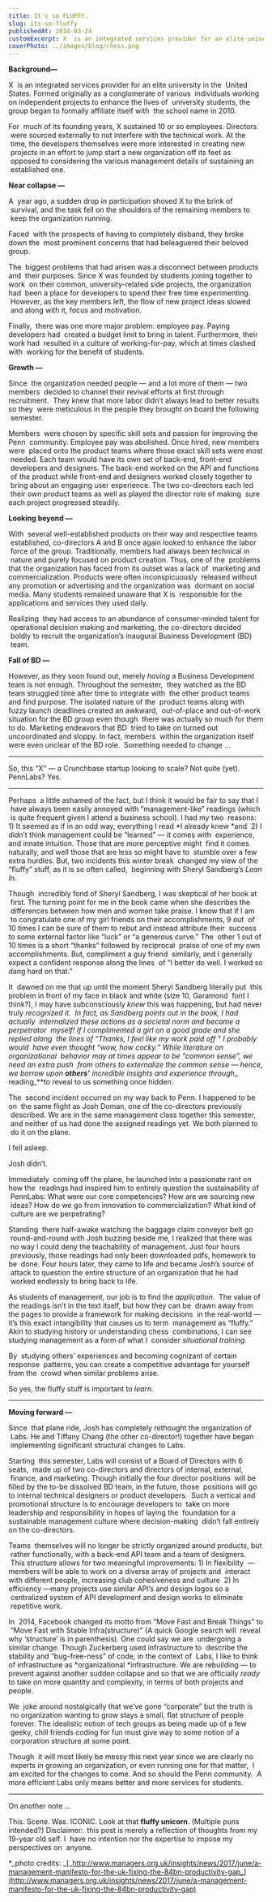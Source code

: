 ```yaml
---
title: It's so FLUFFY.
slug: its-so-fluffy
publishedAt: 2018-03-24
customExcerpt: X  is an integrated services provider for an elite university in the  United States. Formed originally as a conglomerate of various  individuals working on independent projects to enhance the lives of  university students, the group began to formally affiliate itself with  the school name in 2010.
coverPhoto: ../images/blog/chess.png
---
```


**Background—**

X  is an integrated services provider for an elite university in the  United States. Formed originally as a conglomerate of various  individuals working on independent projects to enhance the lives of  university students, the group began to formally affiliate itself with  the school name in 2010.

For  much of its founding years, X sustained 10 or so employees. Directors  were sourced externally to not interfere with the technical work. At the  time, the developers themselves were more interested in creating new  projects in an effort to jump start a new organization off its feet as  opposed to considering the various management details of sustaining an  established one.

**Near collapse —**

A  year ago, a sudden drop in participation shoved X to the brink of  survival, and the task fell on the shoulders of the remaining members to  keep the organization running.

Faced  with the prospects of having to completely disband, they broke down the  most prominent concerns that had beleaguered their beloved group.

The  biggest problems that had arisen was a disconnect between products and  their purposes. Since X was founded by students joining together to work  on their common, university-related side projects, the organization had  been a place for developers to spend their free time experimenting.  However, as the key members left, the flow of new project ideas slowed  and along with it, focus and motivation.

Finally,  there was one more major problem: employee pay. Paying developers had  created a budget limit to bring in talent. Furthermore, their work had  resulted in a culture of working-for-pay, which at times clashed with  working for the benefit of students.

**Growth —**

Since  the organization needed people — and a lot more of them — two members  decided to channel their revival efforts at first through recruitment.  They knew that more labor didn’t always lead to better results so they  were meticulous in the people they brought on board the following  semester.

Members  were chosen by specific skill sets and passion for improving the Penn  community. Employee pay was abolished. Once hired, new members were  placed onto the product teams where those exact skill sets were most  needed. Each team would have its own set of back-end, front-end  developers and designers. The back-end worked on the API and functions  of the product while front-end and designers worked closely together to  bring about an engaging user experience. The two co-directors each led  their own product teams as well as played the director role of making  sure each project progressed steadily.

**Looking beyond —**

With  several well-established products on their way and respective teams  established, co-directors A and B once again looked to enhance the labor  force of the group. Traditionally, members had always been technical in  nature and purely focused on product creation. Thus, one of the  problems that the organization has faced from its outset was a lack of  marketing and commercialization. Products were often inconspicuously  released without any promotion or advertising and the organization was  dormant on social media. Many students remained unaware that X is  responsible for the applications and services they used daily.

Realizing  they had access to an abundance of consumer-minded talent for  operational decision making and marketing, the co-directors decided  boldly to recruit the organization’s inaugural Business Development (BD)  team.

**Fall of BD —**

However, as they soon found out, merely _having_ a Business Development team is not enough. Throughout the semester,  they watched as the BD team struggled time after time to integrate with  the other product teams and find purpose. The isolated nature of the  product teams along with fuzzy launch deadlines created an awkward,  out-of-place and out-of-work situation for the BD group even though  there was actually so much for them to do. Marketing endeavors that BD  tried to take on turned out uncoordinated and sloppy. In fact, members  within the organization itself were even unclear of the BD role.  Something needed to change …

---

So, this “X” — a Crunchbase startup looking to scale? Not quite (yet). PennLabs? Yes.

---

Perhaps  a little ashamed of the fact, but I think it would be fair to say that I  have always been easily annoyed with “management-like” readings (which  is quite frequent given I attend a business school). I had my two  reasons: 1) It seemed as if in an odd way, everything I read *I already knew *and  2) I didn’t think management could be “learned” — it comes with  experience, and innate intuition. Those that are more perceptive might  find it comes naturally, and well those that are less so might have to  stumble over a few extra hurdles. But, two incidents this winter break  changed my view of the “fluffy” stuff, as it is so often called,  beginning with Sheryl Sandberg’s _Lean In._

Though  incredibly fond of Sheryl Sandberg, I was skeptical of her book at  first. The turning point for me in the book came when she describes the  differences between how men and women take praise. I know that if I am  to congratulate one of my girl friends on their accomplishments, 9 out  of 10 times I can be sure of them to rebut and instead attribute their  success to some external factor like “luck” or “a generous curve.” The  other 1 out of 10 times is a short “thanks” followed by reciprocal  praise of one of my own accomplishments. But, compliment a guy friend  similarly, and I generally expect a confident response along the lines  of “I better do well. I worked so dang hard on that.”

It  dawned on me that up until the moment Sheryl Sandberg literally put  this problem in front of my face in black and white (size 10, Garamond  font I think?), I may have subconsciously _knew_ this was happening, but had never truly *recognized *it.  In fact, as Sandberg points out in the book, I had actually  internalized these actions as a societal norm and became a perpetrator  myself! If I complimented a girl on a good grade and she replied along  the lines of “Thanks, I feel like my work paid off ” I probably would  have even thought “wow, how cocky.” While literature on organizational  behavior may at times appear to be “common sense”, we need an extra push  from others to externalize the common sense — hence, we borrow upon **_others’_** incredible insights and experience through**_ reading_**to reveal to us something once hidden.

The  second incident occurred on my way back to Penn. I happened to be on  the same flight as Josh Doman, one of the co-directors previously  described. We are in the same management class together this semester,  and neither of us had done the assigned readings yet. We both planned to  do it on the plane.

I fell asleep.

Josh didn’t.

Immediately  coming off the plane, he launched into a passionate rant on how the  readings had inspired him to entirely question the sustainability of  PennLabs: What were our core competencies? How are we sourcing new  ideas? How do we go from innovation to commercialization? What kind of  culture are we perpetrating?

Standing  there half-awake watching the baggage claim conveyor belt go  round-and-round with Josh buzzing beside me, I realized that there was  no way I could deny the teachability of management. Just four hours  previously, those readings had only been downloaded pdfs, homework to be  done. Four hours later, they came to life and became Josh’s source of  attack to question the entire structure of an organization that he had  worked endlessly to bring back to life.

As students of management, our job is to find the _application_.  The value of the readings isn’t in the text itself, but how they can be  drawn away from the pages to provide a framework for making decisions  in the real-world — it’s this exact intangibility that causes us to term  management as “fluffy.” Akin to studying history or understanding chess  combinations, I can see studying management as a form of what I  consider _situational training._

By  studying others’ experiences and becoming cognizant of certain response  patterns, you can create a competitive advantage for yourself from the  crowd when similar problems arise.

So yes, the fluffy stuff is important to _learn._

---

**Moving forward —**

Since  that plane ride, Josh has completely rethought the organization of  Labs. He and Tiffany Chang (the other co-director!) together have began  implementing significant structural changes to Labs.

Starting  this semester, Labs will consist of a Board of Directors with 6 seats,  made up of two co-directors and directors of internal, external,  finance, and marketing. Though initially the four director positions  will be filled by the to-be dissolved BD team, in the future, those  positions will go to internal technical designers or product developers.  Such a vertical and promotional structure is to encourage developers to  take on more leadership and responsibility in hopes of laying the  foundation for a sustainable management culture where decision-making  didn’t fall entirely on the co-directors.

Teams  themselves will no longer be strictly organized around products, but  rather functionally, with a back-end API team and a team of designers.  This structure allows for two meaningful improvements: 1) In flexibility  — members will be able to work on a diverse array of projects and  interact with different people, increasing club cohesiveness and culture  2) In efficiency —many projects use similar API’s and design logos so a  centralized system of API development and design works to eliminate  repetitive work.

In  2014, Facebook changed its motto from “Move Fast and Break Things” to  “Move Fast with Stable Infra(structure)” (A quick Google search will  reveal why ‘structure’ is in parenthesis). One could say we are  undergoing a similar change. Though Zuckerberg used infrastructure to  describe the stability and “bug-free-ness” of code, in the context of  Labs, I like to think of infrastructure as *organizational *infrastructure. We are rebuilding — to prevent against another sudden collapse and so that we are officially _ready_ to take on more quantity and complexity, in terms of both projects and people.

We  joke around nostalgically that we’ve gone “corporate” but the truth is  no organization wanting to grow stays a small, flat structure of people  forever. The idealistic notion of tech groups as being made up of a few  geeky, chill friends coding for fun must give way to some notion of a  corporation structure at some point.

Though  it will most likely be messy this next year since we are clearly no  experts in growing an organization, or even running one for that matter,  I am excited for the changes to come. And so should the Penn community.  A more efficient Labs only means better and more services for students.

---

On another note …

This. Scene. Was. ICONIC.
Look at that **fluffy unicorn**. (Multiple puns intended?)
Disclaimer:  this post is merely a reflection of thoughts from my 19-year old self. I  have no intention nor the expertise to impose my perspectives on  anyone.

\*_photo credits: _[_http://www.managers.org.uk/insights/news/2017/june/a-management-manifesto-for-the-uk-fixing-the-84bn-productivity-gap_](http://www.managers.org.uk/insights/news/2017/june/a-management-manifesto-for-the-uk-fixing-the-84bn-productivity-gap)
